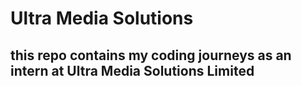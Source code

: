# Ultra Media Solutions

## this repo contains my coding journeys as an intern at Ultra Media Solutions Limited

